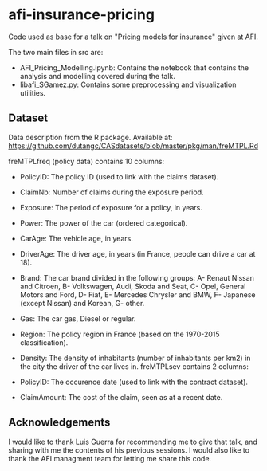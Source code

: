 # afi-insurance-pricing

Code used as base for a talk on "Pricing models for insurance" given at AFI. 

The two main files in src are:

* AFI_Pricing_Modelling.ipynb: Contains the notebook that contains the analysis and modelling covered during the talk. 
* libafi_SGamez.py: Contains some preprocessing and visualization utilities.

## Dataset
Data description from the R package. Available at: https://github.com/dutangc/CASdatasets/blob/master/pkg/man/freMTPL.Rd

freMTPLfreq (policy data) contains 10 columns:

* PolicyID: The policy ID (used to link with the claims dataset).
* ClaimNb: Number of claims during the exposure period.
* Exposure: The period of exposure for a policy, in years.
* Power: The power of the car (ordered categorical).
* CarAge: The vehicle age, in years.
* DriverAge: The driver age, in years (in France, people can drive a car at 18).
* Brand: The car brand divided in the following groups: A- Renaut Nissan and Citroen, B- Volkswagen, Audi, Skoda and Seat, C- Opel, General Motors and Ford, D- Fiat, E- Mercedes Chrysler and BMW, F- Japanese (except Nissan) and Korean, G- other.
* Gas: The car gas, Diesel or regular.
* Region: The policy region in France (based on the 1970-2015 classification).
* Density: The density of inhabitants (number of inhabitants per km2) in the city the driver of the car lives in.
freMTPLsev contains 2 columns:

* PolicyID: The occurence date (used to link with the contract dataset).
* ClaimAmount: The cost of the claim, seen as at a recent date.

## Acknowledgements
I would like to thank Luis Guerra for recommending me to give that talk, and sharing with me the contents of his previous sessions. I would also like to thank the AFI managment team for letting me share this code. 
